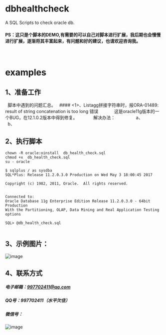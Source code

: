 # dbhealthcheck
  A SQL Scripts to check oracle db.
  
  
#### PS：这只是个脚本的DEMO,有需要的可以自己对脚本进行扩展，我后期也会慢慢进行扩展，逐渐将其丰富起来，有问题和好的建议，也请欢迎咨询我。
  
# examples
## 1、准备工作
   脚本中遇到的问题汇总。
   #### <1>、Listagg拼接字符串时，报ORA-01489: result of string concatenation is too long 错误
             这是oracle11g版本的一个BUG，在12.1.0.2版本中得到修复。
             解决办法：
                 a、
                 b、
     


## 2、执行脚本
```
chown -R oracle:oinstall  db_health_check.sql
chmod +x  db_health_check.sql 
su - oracle 

$ sqlplus / as sysdba
SQL*Plus: Release 11.2.0.3.0 Production on Wed May 3 18:00:45 2017

Copyright (c) 1982, 2011, Oracle.  All rights reserved.


Connected to:
Oracle Database 11g Enterprise Edition Release 11.2.0.3.0 - 64bit Production
With the Partitioning, OLAP, Data Mining and Real Application Testing options

SQL> @db_health_check.sql


```


## 3、示例图片：
![image](https://github.com/DragonWujj/dbhealthcheck/blob/master/examples.png)


## 4、联系方式
##### 电子邮箱：997702411@qq.com
##### QQ号：997702411（水平欠佳）
##### 微信号：
![image](https://github.com/DragonWujj/dbhealthcheck/blob/master/weixin.jpg)

